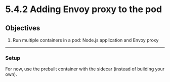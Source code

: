 # 5.4.2 Adding Envoy proxy to the pod

## Objectives
1. Run multiple containers in a pod: Node.js application and Envoy proxy

---

### Setup

For now, use the prebuilt container with the sidecar (instead of building your own).
```